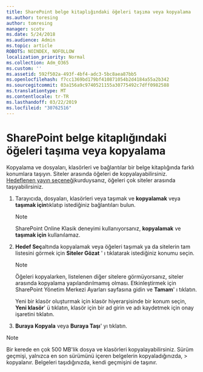 ```yaml
---
title: SharePoint belge kitaplığındaki öğeleri taşıma veya kopyalama
ms.author: toresing
author: tomresing
manager: scotv
ms.date: 5/24/2018
ms.audience: Admin
ms.topic: article
ROBOTS: NOINDEX, NOFOLLOW
localization_priority: Normal
ms.collection: Adm_O365
ms.custom: ''
ms.assetid: 592f502a-493f-4bf4-adc3-5bc8aea87bb5
ms.openlocfilehash: f7cc1369bd179bf410871054b2d4184a55a2b342
ms.sourcegitcommit: 03a156a9c9740521155a30775492c7dff0982588
ms.translationtype: MT
ms.contentlocale: tr-TR
ms.lasthandoff: 03/22/2019
ms.locfileid: "30762516"
---
```

# <a name="copy-or-move-items-in-a-sharepoint-document-library"></a>SharePoint belge kitaplığındaki öğeleri taşıma veya kopyalama

Kopyalama ve dosyaları, klasörleri ve bağlantılar bir belge kitaplığında farklı konumlara taşıyın. Siteler arasında öğeleri de kopyalayabilirsiniz. [Hedeflenen yayın seçeneği](https://go.microsoft.com/fwlink/?linkid=622980)kurduysanız, öğeleri çok siteler arasında taşıyabilirsiniz.
  
1. Tarayıcıda, dosyaları, klasörleri veya taşımak ve **kopyalamak** veya **taşımak için**tıklatıp istediğiniz bağlantıları bulun.
    
    > [!NOTE]
    > SharePoint Online Klasik deneyimi kullanıyorsanız, **kopyalamak** ve **taşımak için** kullanılamaz. 
  
2. **Hedef Seç**altında kopyalamak veya öğeleri taşımak ya da sitelerin tam listesini görmek için **Siteler Gözat** ' ı tıklatarak istediğiniz konumu seçin. 
    
    > [!NOTE]
    > Öğeleri kopyalarken, listelenen diğer sitelere görmüyorsanız, siteler arasında kopyalama yapılandırılmamış olması. Etkinleştirmek için SharePoint Yönetim Merkezi Ayarları sayfasına gidin ve **Tamam**' ı tıklatın. 
  
    Yeni bir klasör oluşturmak için klasör hiyerarşisinde bir konum seçin, **Yeni klasör**' ü tıklatın, klasör için bir ad girin ve adı kaydetmek için onay işaretini tıklatın.
    
3. **Buraya Kopyala** veya **Buraya Taşı**' yı tıklatın.
    
> [!NOTE]
>  Bir kerede en çok 500 MB'lik dosya ve klasörleri kopyalayabilirsiniz. Sürüm geçmişi, yalnızca en son sürümünü içeren belgelerin kopyaladığınızda, > kopyalanır. Belgeleri taşıdığınızda, kendi geçmişini de taşınır. 
  

